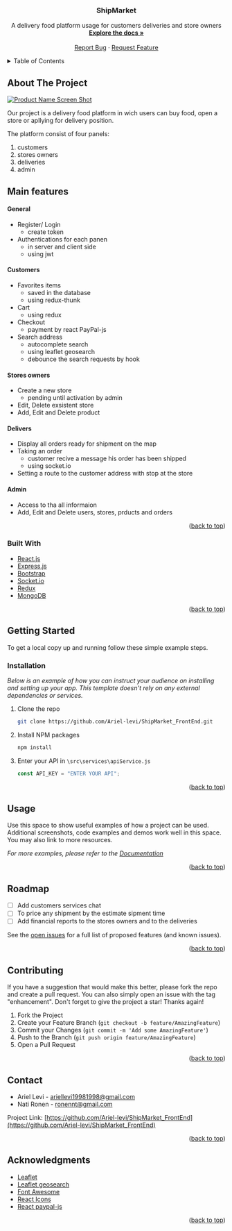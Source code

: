 <div id="top"></div>

<!-- PROJECT SHIELDS -->
<!--
*** I'm using markdown "reference style" links for readability.
*** Reference links are enclosed in brackets [ ] instead of parentheses ( ).
*** See the bottom of this document for the declaration of the reference variables
*** for contributors-url, forks-url, etc. This is an optional, concise syntax you may use.
*** https://www.markdownguide.org/basic-syntax/#reference-style-links
-->
<div align="center>
[![Contributors][contributors-shield]][contributors-url]
[![Issues][issues-shield]][issues-url]
[![LinkedIn - Nati Ronen][linkedin-shield]][linkedin-nati-url]
[![LinkedIn - Ariel Levi][linkedin-shield]][linkedin-ariel-url]
</div>

<!-- PROJECT LOGO -->
<br />
<div align="center">

  <h3 align="center">ShipMarket</h3>

  <p align="center">
    A delivery food platform usage for customers deliveries and store owners
    <br />
    <a href="https://github.com/Ariel-levi/ShipMarket_FrontEnd"><strong>Explore the docs »</strong></a>
    <br />
    <br />
    <a href="https://github.com/Ariel-levi/ShipMarket_FrontEnd/issues">Report Bug</a>
    ·
    <a href="https://github.com/Ariel-levi/ShipMarket_FrontEnd/issues">Request Feature</a>
  </p>
</div>

<!-- TABLE OF CONTENTS -->
<details>
  <summary>Table of Contents</summary>
  <ol>
    <li>
      <a href="#about-the-project">About The Project</a>
      <ul>
        <li><a href="#built-with">Built With</a></li>
      </ul>
    </li>
    <li>
      <a href="#getting-started">Getting Started</a>
      <ul>
        <li><a href="#prerequisites">Prerequisites</a></li>
        <li><a href="#installation">Installation</a></li>
      </ul>
    </li>
    <li><a href="#usage">Usage</a></li>
    <li><a href="#roadmap">Roadmap</a></li>
    <li><a href="#contributing">Contributing</a></li>
    <li><a href="#contact">Contact</a></li>
    <li><a href="#acknowledgments">Acknowledgments</a></li>
  </ol>
</details>

<!-- ABOUT THE PROJECT -->

## About The Project

[![Product Name Screen Shot][product-screenshot]](https://example.com)

Our project is a delivery food platform in wich users can buy food, open a store or apllying for delivery position.

The platform consist of four panels: 
1. customers
2. stores owners 
3. deliveries
4. admin

## Main features

#### General
- Register/ Login 
  * create token
- Authentications for each panen
  * in server and client side
  * using jwt

#### Customers
- Favorites items
  * saved in the database
  * using redux-thunk
- Cart  
  * using redux
- Checkout
  * payment by react PayPal-js
- Search address
  * autocomplete search
  * using leaflet geosearch
  * debounce the search requests by hook

#### Stores owners
- Create a new store
  * pending until activation by admin
- Edit, Delete exsistent store
- Add, Edit and Delete product

#### Delivers
- Display all orders ready for shipment on the map
- Taking an order
  * customer recive a message his order has been shipped
  * using socket.io
- Setting a route to the customer address with stop at the store

#### Admin
- Access to tha all informaion
- Add, Edit and Delete users, stores, prducts and orders

<p align="right">(<a href="#top">back to top</a>)</p>

### Built With

- [React.js](https://reactjs.org/)
- [Express.js](https://expressjs.com/)
- [Bootstrap](https://getbootstrap.com)
- [Socket.io](https://socket.io/)
- [Redux](https://redux.js.org/)
- [MongoDB](https://www.mongodb.com/)

<p align="right">(<a href="#top">back to top</a>)</p>

<!-- GETTING STARTED -->

## Getting Started

To get a local copy up and running follow these simple example steps.

### Installation

_Below is an example of how you can instruct your audience on installing and setting up your app. This template doesn't rely on any external dependencies or services._

1. Clone the repo
   ```sh
   git clone https://github.com/Ariel-levi/ShipMarket_FrontEnd.git
   ```
2. Install NPM packages
   ```sh
   npm install
   ```
3. Enter your API in `\src\services\apiService.js`
   ```js
   const API_KEY = "ENTER YOUR API";
   ```

<p align="right">(<a href="#top">back to top</a>)</p>

<!-- USAGE EXAMPLES -->

## Usage

Use this space to show useful examples of how a project can be used. Additional screenshots, code examples and demos work well in this space. You may also link to more resources.

_For more examples, please refer to the [Documentation](https://example.com)_

<p align="right">(<a href="#top">back to top</a>)</p>

<!-- ROADMAP -->

## Roadmap

- [ ] Add customers services chat
- [ ] To price any shipment by the estimate sipment time
- [ ] Add financial reports to the stores owners and to the deliveries

See the [open issues](https://github.com/Ariel-levi/ShipMarket_FrontEnd/issues) for a full list of proposed features (and known issues).

<p align="right">(<a href="#top">back to top</a>)</p>

<!-- CONTRIBUTING -->

## Contributing

If you have a suggestion that would make this better, please fork the repo and create a pull request. You can also simply open an issue with the tag "enhancement".
Don't forget to give the project a star! Thanks again!

1. Fork the Project
2. Create your Feature Branch (`git checkout -b feature/AmazingFeature`)
3. Commit your Changes (`git commit -m 'Add some AmazingFeature'`)
4. Push to the Branch (`git push origin feature/AmazingFeature`)
5. Open a Pull Request

<p align="right">(<a href="#top">back to top</a>)</p>

<!-- CONTACT -->

## Contact

- Ariel Levi - ariellevi19981998@gmail.com
- Nati Ronen - ronennt@gmail.com

Project Link: [https://github.com/Ariel-levi/ShipMarket_FrontEnd](https://github.com/Ariel-levi/ShipMarket_FrontEnd)

<p align="right">(<a href="#top">back to top</a>)</p>

<!-- ACKNOWLEDGMENTS -->

## Acknowledgments

- [Leaflet](https://leafletjs.com/reference.html)
- [Leaflet geosearch](https://smeijer.github.io/leaflet-geosearch/)
- [Font Awesome](https://fontawesome.com)
- [React Icons](https://react-icons.github.io/react-icons/search)
- [React paypal-js](https://github.com/paypal/react-paypal-js)

<p align="right">(<a href="#top">back to top</a>)</p>

<!-- MARKDOWN LINKS & IMAGES -->
<!-- https://www.markdownguide.org/basic-syntax/#reference-style-links -->

[contributors-shield]: https://img.shields.io/github/contributors/othneildrew/Best-README-Template.svg?style=for-the-badge
[contributors-url]: https://github.com/Ariel-levi/ShipMarket_backEnd/graphs/contributors
[forks-shield]: https://img.shields.io/github/forks/othneildrew/Best-README-Template.svg?style=for-the-badge
[forks-url]: https://github.com/othneildrew/Best-README-Template/network/members
[stars-shield]: https://img.shields.io/github/stars/othneildrew/Best-README-Template.svg?style=for-the-badge
[stars-url]: https://github.com/othneildrew/Best-README-Template/stargazers
[issues-shield]: https://img.shields.io/github/issues/othneildrew/Best-README-Template.svg?style=for-the-badge
[issues-url]: https://github.com/othneildrew/Best-README-Template/issues
[linkedin-shield]: https://img.shields.io/badge/-LinkedIn-black.svg?style=for-the-badge&logo=linkedin&colorB=555
[linkedin-nati-url]: www.linkedin.com/in/nati-ronen
[linkedin-ariel-url]: https://www.linkedin.com/in/ariel-levi1998/
[product-screenshot]: images/screenshot.png
